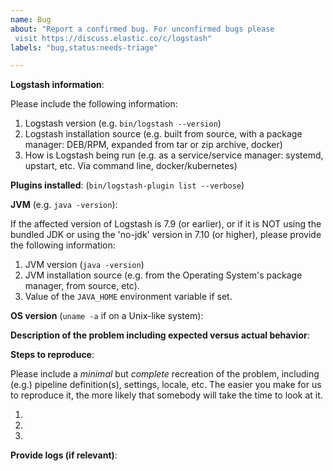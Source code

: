```yaml
---
name: Bug
about: "Report a confirmed bug. For unconfirmed bugs please
 visit https://discuss.elastic.co/c/logstash"
labels: "bug,status:needs-triage"

---
```

<!--
GitHub is reserved for bug reports and feature requests; it is not the place
for general questions. If you have a question or an unconfirmed bug , please
visit the [forums](https://discuss.elastic.co/c/logstash).  Please also
check your OS is [supported](https://www.elastic.co/support/matrix#show_os).
If it is not, the issue is likely to be closed.

Logstash Plugins are located in a different organization: [logstash-plugins](https://github.com/logstash-plugins). For bugs on specific Logstash plugins, for example, if Redis Output has a defect, please open it in the respective Redis Output repository.

For security vulnerabilities please only send reports to security@elastic.co.
See https://www.elastic.co/community/security for more information.

Please fill in the following details to help us reproduce the bug:
-->

**Logstash information**:

Please include the following information:

1. Logstash version (e.g. `bin/logstash --version`)
2. Logstash installation source (e.g. built from source, with a package manager: DEB/RPM, expanded from tar or zip archive, docker)
3. How is Logstash being run (e.g. as a service/service manager: systemd, upstart, etc. Via command line, docker/kubernetes)

**Plugins installed**: (`bin/logstash-plugin list --verbose`)

**JVM** (e.g. `java -version`):

If the affected version of Logstash is 7.9 (or earlier), or if it is NOT using the bundled JDK or using the 'no-jdk' version in 7.10 (or higher), please provide the following information:

1. JVM version (`java -version`)
2. JVM installation source (e.g. from the Operating System's package manager, from source, etc).
3. Value of the `JAVA_HOME` environment variable if set.

**OS version** (`uname -a` if on a Unix-like system):

**Description of the problem including expected versus actual behavior**:

**Steps to reproduce**:

Please include a *minimal* but *complete* recreation of the problem,
including (e.g.) pipeline definition(s), settings, locale, etc.  The easier
you make for us to reproduce it, the more likely that somebody will take the
time to look at it.

 1.
 2.
 3.

**Provide logs (if relevant)**:

